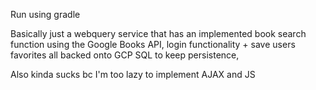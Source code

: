 Run using gradle


Basically just a webquery service that has an implemented book search function using the Google Books API, login functionality + save users favorites all backed onto GCP SQL to keep persistence,

Also kinda sucks bc I'm too lazy to implement AJAX and JS
